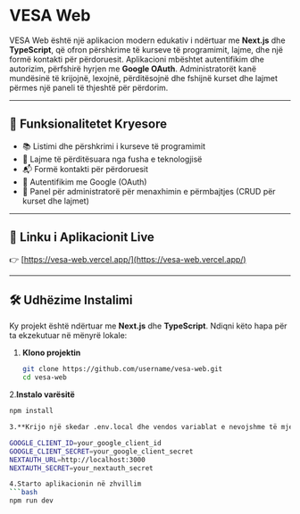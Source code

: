 # VESA Web

VESA Web është një aplikacion modern edukativ i ndërtuar me **Next.js** dhe **TypeScript**, që ofron përshkrime të kurseve të programimit, lajme, dhe një formë kontakti për përdoruesit. Aplikacioni mbështet autentifikim dhe autorizim, përfshirë hyrjen me **Google OAuth**. Administratorët kanë mundësinë të krijojnë, lexojnë, përditësojnë dhe fshijnë kurset dhe lajmet përmes një paneli të thjeshtë për përdorim.

---

## 📌 Funksionalitetet Kryesore

- 📚 Listimi dhe përshkrimi i kurseve të programimit
- 📰 Lajme të përditësuara nga fusha e teknologjisë
- 📬 Formë kontakti për përdoruesit
- 🔐 Autentifikim me Google (OAuth)
- 🔧 Panel për administratorë për menaxhimin e përmbajtjes (CRUD për kurset dhe lajmet)

---

## 🚀 Linku i Aplikacionit Live

👉 [https://vesa-web.vercel.app/](https://vesa-web.vercel.app/)

---

## 🛠️ Udhëzime Instalimi

Ky projekt është ndërtuar me **Next.js** dhe **TypeScript**. Ndiqni këto hapa për ta ekzekutuar në mënyrë lokale:

1. **Klono projektin**
   ```bash
   git clone https://github.com/username/vesa-web.git
   cd vesa-web

2.**Instalo varësitë**
 ```bash
npm install

3.**Krijo një skedar .env.local dhe vendos variablat e nevojshme të mjedisit**

GOOGLE_CLIENT_ID=your_google_client_id
GOOGLE_CLIENT_SECRET=your_google_client_secret
NEXTAUTH_URL=http://localhost:3000
NEXTAUTH_SECRET=your_nextauth_secret

4.Starto aplikacionin në zhvillim
```bash
npm run dev





